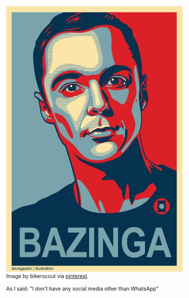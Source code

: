 <div align="left">
  <img src="bazinga.jpg" alt="Bazinha!"/>
  <figcaption>Image by bikerscout via <a href="https://br.pinterest.com/pin/59954238761643234/">pinterest</a>.</figcaption>
</div>
<br>
As I said: "I don't have any social media other than WhatsApp"
